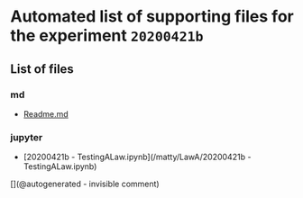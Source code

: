 # Automated list of supporting files for the __experiment `20200421b`__

## List of files

### md

* [Readme.md](/matty/LawA/Readme.md)


### jupyter

* [20200421b - TestingALaw.ipynb](/matty/LawA/20200421b - TestingALaw.ipynb)


[](@autogenerated - invisible comment)